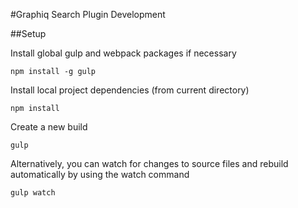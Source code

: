 #Graphiq Search Plugin Development

##Setup

Install global gulp and webpack packages if necessary
```
npm install -g gulp
```

Install local project dependencies (from current directory)
```
npm install
```

Create a new build
```
gulp
```

Alternatively, you can watch for changes to source files and rebuild automatically by using the watch command
```
gulp watch
```
